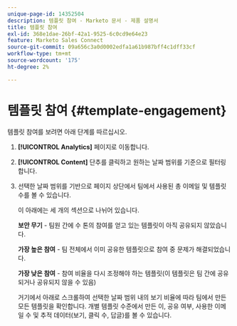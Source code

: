 ```yaml
---
unique-page-id: 14352504
description: 템플릿 참여 - Marketo 문서 - 제품 설명서
title: 템플릿 참여
exl-id: 368e1dae-26bf-42a1-9525-6c0cd9e64e23
feature: Marketo Sales Connect
source-git-commit: 09a656c3a0d0002edfa1a61b987bff4c1dff33cf
workflow-type: tm+mt
source-wordcount: '175'
ht-degree: 2%

---
```


# 템플릿 참여 {#template-engagement}

템플릿 참여를 보려면 아래 단계를 따르십시오.

1. **[!UICONTROL Analytics]** 페이지로 이동합니다.

1. **[!UICONTROL Content]** 단추를 클릭하고 원하는 날짜 범위를 기준으로 필터링합니다.

1. 선택한 날짜 범위를 기반으로 페이지 상단에서 팀에서 사용된 총 이메일 및 템플릿 수를 볼 수 있습니다.

   이 아래에는 세 개의 섹션으로 나뉘어 있습니다.

   **보안 무기** - 팀원 간에 수 톤의 참여를 얻고 있는 템플릿이 아직 공유되지 않았습니다.

   **가장 높은 참여** - 팀 전체에서 이미 공유한 템플릿으로 참여 중 문제가 해결되었습니다.

   **가장 낮은 참여** - 참여 비율을 다시 조정해야 하는 템플릿(이 템플릿은 팀 간에 공유되거나 공유되지 않을 수 있음)

   거기에서 아래로 스크롤하여 선택한 날짜 범위 내의 보기 비율에 따라 팀에서 만든 모든 템플릿을 확인합니다. 개별 템플릿 수준에서 만든 이, 공유 여부, 사용한 이메일 수 및 추적 데이터(보기, 클릭 수, 답글)를 볼 수 있습니다.
